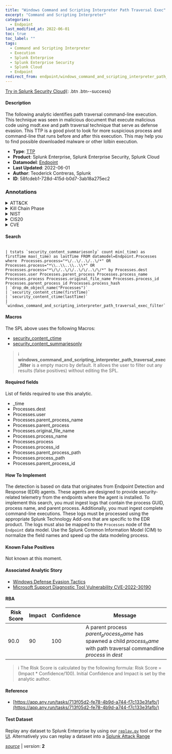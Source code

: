 ```yaml
---
title: "Windows Command and Scripting Interpreter Path Traversal Exec"
excerpt: "Command and Scripting Interpreter"
categories:
  - Endpoint
last_modified_at: 2022-06-01
toc: true
toc_label: ""
tags:
  - Command and Scripting Interpreter
  - Execution
  - Splunk Enterprise
  - Splunk Enterprise Security
  - Splunk Cloud
  - Endpoint
redirect_from: endpoint/windows_command_and_scripting_interpreter_path_traversal_exec/
---
```




[Try in Splunk Security Cloud](https://www.splunk.com/en_us/cyber-security.html){: .btn .btn--success}

#### Description

The following analytic identifies path traversal command-line execution. This technique was seen in malicious document that execute malicious code using msdt.exe and path traversal technique that serve as defense evasion. This TTP is a good pivot to look for more suspicious process and command-line that runs before and after this execution. This may help you to find possible downloaded malware or other lolbin execution.

- **Type**: [TTP](https://github.com/splunk/security_content/wiki/Detection-Analytic-Types)
- **Product**: Splunk Enterprise, Splunk Enterprise Security, Splunk Cloud
- **Datamodel**: [Endpoint](https://docs.splunk.com/Documentation/CIM/latest/User/Endpoint)
- **Last Updated**: 2022-06-01
- **Author**: Teoderick Contreras, Splunk
- **ID**: 58fcdeb1-728d-415d-b0d7-3ab18a275ec2

### Annotations
<details>
  <summary>ATT&CK</summary>

<div markdown="1">

#### [ATT&CK](https://attack.mitre.org/)

| ID          | Technique   | Tactic         |
| ----------- | ----------- |--------------- |
| [T1059](https://attack.mitre.org/techniques/T1059/) | Command and Scripting Interpreter | Execution |

</div>
</details>


<details>
  <summary>Kill Chain Phase</summary>

<div markdown="1">

* Installation


</div>
</details>


<details>
  <summary>NIST</summary>

<div markdown="1">

* DE.CM



</div>
</details>

<details>
  <summary>CIS20</summary>

<div markdown="1">

* CIS 10



</div>
</details>

<details>
  <summary>CVE</summary>

<div markdown="1">


</div>
</details>


#### Search

```

| tstats `security_content_summariesonly` count min(_time) as firstTime max(_time) as lastTime FROM datamodel=Endpoint.Processes where  Processes.process="*\/..\/..\/..\/*" OR Processes.process="*\\..\\..\\..\\*" OR Processes.process="*\/\/..\/\/..\/\/..\/\/*" by Processes.dest Processes.user Processes.parent_process Processes.process_name Processes.process Processes.original_file_name Processes.process_id Processes.parent_process_id Processes.process_hash 
| `drop_dm_object_name("Processes")` 
| `security_content_ctime(firstTime)` 
| `security_content_ctime(lastTime)` 
| `windows_command_and_scripting_interpreter_path_traversal_exec_filter`
```

#### Macros
The SPL above uses the following Macros:
* [security_content_ctime](https://github.com/splunk/security_content/blob/develop/macros/security_content_ctime.yml)
* [security_content_summariesonly](https://github.com/splunk/security_content/blob/develop/macros/security_content_summariesonly.yml)

> :information_source:
> **windows_command_and_scripting_interpreter_path_traversal_exec_filter** is a empty macro by default. It allows the user to filter out any results (false positives) without editing the SPL.



#### Required fields
List of fields required to use this analytic.
* _time
* Processes.dest
* Processes.user
* Processes.parent_process_name
* Processes.parent_process
* Processes.original_file_name
* Processes.process_name
* Processes.process
* Processes.process_id
* Processes.parent_process_path
* Processes.process_path
* Processes.parent_process_id



#### How To Implement
The detection is based on data that originates from Endpoint Detection and Response (EDR) agents. These agents are designed to provide security-related telemetry from the endpoints where the agent is installed. To implement this search, you must ingest logs that contain the process GUID, process name, and parent process. Additionally, you must ingest complete command-line executions. These logs must be processed using the appropriate Splunk Technology Add-ons that are specific to the EDR product. The logs must also be mapped to the `Processes` node of the `Endpoint` data model. Use the Splunk Common Information Model (CIM) to normalize the field names and speed up the data modeling process.
#### Known False Positives
Not known at this moment.

#### Associated Analytic Story
* [Windows Defense Evasion Tactics](/stories/windows_defense_evasion_tactics)
* [Microsoft Support Diagnostic Tool Vulnerability CVE-2022-30190](/stories/microsoft_support_diagnostic_tool_vulnerability_cve-2022-30190)




#### RBA

| Risk Score  | Impact      | Confidence   | Message      |
| ----------- | ----------- |--------------|--------------|
| 90.0 | 90 | 100 | A parent process $parent_process_name$ has spawned a child $process_name$ with path traversal commandline $process$ in $dest$ |


> :information_source:
> The Risk Score is calculated by the following formula: Risk Score = (Impact * Confidence/100). Initial Confidence and Impact is set by the analytic author.


#### Reference

* [https://app.any.run/tasks/713f05d2-fe78-4b9d-a744-f7c133e3fafb/](https://app.any.run/tasks/713f05d2-fe78-4b9d-a744-f7c133e3fafb/)



#### Test Dataset
Replay any dataset to Splunk Enterprise by using our [`replay.py`](https://github.com/splunk/attack_data#using-replaypy) tool or the [UI](https://github.com/splunk/attack_data#using-ui).
Alternatively you can replay a dataset into a [Splunk Attack Range](https://github.com/splunk/attack_range#replay-dumps-into-attack-range-splunk-server)




[*source*](https://github.com/splunk/security_content/tree/develop/detections/endpoint/windows_command_and_scripting_interpreter_path_traversal_exec.yml) \| *version*: **2**